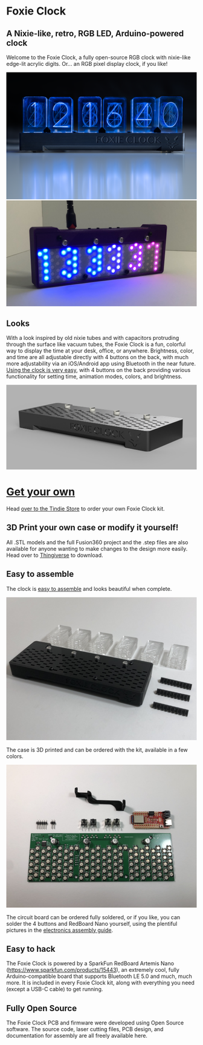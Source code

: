 # Foxie Clock

## A Nixie-like, retro, RGB LED, Arduino-powered clock

Welcome to the Foxie Clock, a fully open-source RGB clock with nixie-like edge-lit acrylic digits. Or... an RGB pixel display clock, if you like!

![Foxie Clock Image](images/clock_pro.png)
![Foxie Clock Pixel Display](images/pixel_display.jpg)

## Looks

With a look inspired by old nixie tubes and with capacitors protruding through the surface like vacuum tubes, the Foxie Clock is a fun, colorful way to display the time at your desk, office, or anywhere. Brightness, color, and time are all adjustable directly with 4 buttons on the back, with much more adjustability via an iOS/Android app using Bluetooth in the near future. [Using the clock is very easy](USAGE.md), with 4 buttons on the back providing various functionality for setting time, animation modes, colors, and brightness.

![Foxie Clock Case Render Image2](images/case_render2.png)

# [Get your own](https://www.tindie.com/products/afoxinsocks/foxie-clock/)

Head [over to the Tindie Store](https://www.tindie.com/products/afoxinsocks/foxie-clock/) to order your own Foxie Clock kit.


## 3D Print your own case or modify it yourself!

All .STL models and the full Fusion360 project and the .step files are also available for anyone wanting to make changes to the design more easily. Head over to [Thingiverse](https://www.thingiverse.com/thing:4114349) to download.

## Easy to assemble

The clock is [easy to assemble](ASSEMBLY.md) and looks beautiful when complete.

![Foxie Clock Case Assembled](images/digits_step3.jpg)

The case is 3D printed and can be ordered with the kit, available in a few colors.

![Foxie Clock Case Assembly](images/assembly_step0.jpg)

The circuit board can be ordered fully soldered, or if you like, you can solder the 4 buttons and RedBoard Nano yourself, using the plentiful pictures in the [electronics assembly guide](ELECTRONICS.md).


## Easy to hack

The Foxie Clock is powered by a SparkFun RedBoard Artemis Nano (https://www.sparkfun.com/products/15443), an extremely cool, fully Arduino-compatible board that supports Bluetooth LE 5.0 and much, much more. It is included in every Foxie Clock kit, along with everything you need (except a USB-C cable) to get running.

## Fully Open Source

The Foxie Clock PCB and firmware were developed using Open Source software. The source code, laser cutting files, PCB design, and documentation for assembly are all freely available here.
